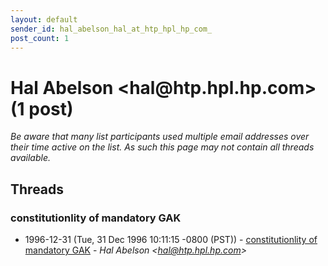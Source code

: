```yaml
---
layout: default
sender_id: hal_abelson_hal_at_htp_hpl_hp_com_
post_count: 1
---
```


# Hal Abelson <hal<span>@</span>htp.hpl.hp.com> (1 post)

_Be aware that many list participants used multiple email addresses over their time active on the list. As such this page may not contain all threads available._

## Threads

### constitutionlity of mandatory GAK
+ 1996-12-31 (Tue, 31 Dec 1996 10:11:15 -0800 (PST)) - [constitutionlity of mandatory GAK](/archive/1996/12/6e9ad078d6713c8755181a3918c9b523734acb583843ef36427df77a36c81812) - _Hal Abelson \<hal@htp.hpl.hp.com\>_

